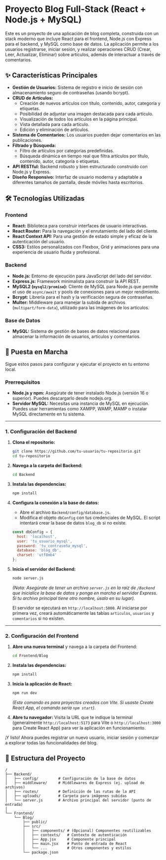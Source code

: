 # Proyecto Blog Full-Stack (React + Node.js + MySQL)

Este es un proyecto de una aplicación de blog completa, construida con un stack moderno que incluye React para el frontend, Node.js con Express para el backend, y MySQL como base de datos. La aplicación permite a los usuarios registrarse, iniciar sesión, y realizar operaciones CRUD (Crear, Leer, Actualizar, Eliminar) sobre artículos, además de interactuar a través de comentarios.

## ✨ Características Principales

-   **Gestión de Usuarios:** Sistema de registro e inicio de sesión con almacenamiento seguro de contraseñas (usando bcrypt).
-   **CRUD de Artículos:**
    -   Creación de nuevos artículos con título, contenido, autor, categoría y etiquetas.
    -   Posibilidad de adjuntar una imagen destacada para cada artículo.
    -   Visualización de todos los artículos en la página principal.
    -   Vista detallada para cada artículo.
    -   Edición y eliminación de artículos.
-   **Sistema de Comentarios:** Los usuarios pueden dejar comentarios en las publicaciones.
-   **Filtrado y Búsqueda:**
    -   Filtro de artículos por categorías predefinidas.
    -   Búsqueda dinámica en tiempo real que filtra artículos por título, contenido, autor, categoría o etiquetas.
-   **API RESTful:** Backend robusto y bien estructurado construido con Node.js y Express.
-   **Diseño Responsivo:** Interfaz de usuario moderna y adaptable a diferentes tamaños de pantalla, desde móviles hasta escritorios.

## 🛠️ Tecnologías Utilizadas

### Frontend

-   **React:** Biblioteca para construir interfaces de usuario interactivas.
-   **React Router:** Para la navegación y el enrutamiento del lado del cliente.
-   **React Context API:** Para una gestión de estado simple y eficaz de la autenticación del usuario.
-   **CSS3:** Estilos personalizados con Flexbox, Grid y animaciones para una experiencia de usuario fluida y profesional.

### Backend

-   **Node.js:** Entorno de ejecución para JavaScript del lado del servidor.
-   **Express.js:** Framework minimalista para construir la API REST.
-   **MySQL2 (`mysql2/promise`):** Cliente de MySQL para Node.js que permite el uso de `async/await` y pools de conexiones para un mejor rendimiento.
-   **Bcrypt:** Librería para el hash y la verificación segura de contraseñas.
-   **Multer:** Middleware para manejar la subida de archivos (`multipart/form-data`), utilizado para las imágenes de los artículos.

### Base de Datos

-   **MySQL:** Sistema de gestión de bases de datos relacional para almacenar la información de usuarios, artículos y comentarios.

## 🚀 Puesta en Marcha

Sigue estos pasos para configurar y ejecutar el proyecto en tu entorno local.

### Prerrequisitos

-   **Node.js y npm:** Asegúrate de tener instalado Node.js (versión 16 o superior). Puedes descargarlo desde nodejs.org.
-   **Servidor MySQL:** Necesitas una instancia de MySQL en ejecución. Puedes usar herramientas como XAMPP, WAMP, MAMP o instalar MySQL directamente en tu sistema.

---

### 1. Configuración del Backend

1.  **Clona el repositorio:**
    ```bash
    git clone https://github.com/tu-usuario/tu-repositorio.git
    cd tu-repositorio
    ```

2.  **Navega a la carpeta del Backend:**
    ```bash
    cd Backend
    ```

3.  **Instala las dependencias:**
    ```bash
    npm install
    ```

4.  **Configura la conexión a la base de datos:**
    -   Abre el archivo `Backend/config/database.js`.
    -   Modifica el objeto `dbConfig` con tus credenciales de MySQL. El script intentará crear la base de datos `blog_db` si no existe.

    ```javascript
    const dbConfig = {
      host: 'localhost',
      user: 'tu_usuario_mysql',      
      password: 'tu_contraseña_mysql', 
      database: 'blog_db',
      charset: 'utf8mb4'
    };
    ```

5.  **Inicia el servidor del Backend:**
    ```bash
    node server.js 
    ```
    *(Nota: Asegúrate de tener un archivo `server.js` en la raíz de `/Backend` que inicialice la base de datos y ponga en marcha el servidor Express. Si tu archivo principal tiene otro nombre, úsalo en su lugar).*

    El servidor se ejecutará en `http://localhost:5000`. Al iniciarse por primera vez, creará automáticamente las tablas `articulos`, `usuarios` y `comentarios` si no existen.

---

### 2. Configuración del Frontend

1.  **Abre una nueva terminal** y navega a la carpeta del Frontend:
    ```bash
    cd Frontend/Blog
    ```

2.  **Instala las dependencias:**
    ```bash
    npm install
    ```

3.  **Inicia la aplicación de React:**
    ```bash
    npm run dev
    ```
    *(Este comando es para proyectos creados con Vite. Si usaste Create React App, el comando sería `npm start`)*.

4.  **Abre tu navegador:**
    Visita la URL que te indique la terminal (generalmente `http://localhost:5173` para Vite o `http://localhost:3000` para Create React App) para ver la aplicación en funcionamiento.

¡Y listo! Ahora puedes registrar un nuevo usuario, iniciar sesión y comenzar a explorar todas las funcionalidades del blog.

## 📂 Estructura del Proyecto

```
/
├── Backend/
│   ├── config/         # Configuración de la base de datos
│   ├── middleware/     # Middlewares de Express (ej. upload de archivos)
│   ├── routes/         # Definición de las rutas de la API
│   ├── uploads/        # Carpeta para imágenes subidas
│   └── server.js       # Archivo principal del servidor (punto de entrada)
│
└── Frontend/
    └── Blog/
        ├── public/
        ├── src/
        │   ├── components/ # (Opcional) Componentes reutilizables
        │   ├── contexts/   # Contexto de autenticación
        │   ├── App.jsx     # Componente principal
        │   ├── main.jsx    # Punto de entrada de React
        │   └── ...         # Otros componentes y estilos
        └── package.json
```